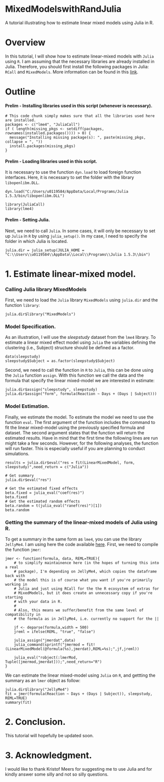 # MixedModelswithRandJulia
A tutorial illustrating how to estimate linear mixed models using Julia in R.

# Overview

In this tutorial, I will show how to estimate linear-mixed models with `Julia` using `R`. I am assuming that the necessary libraries are already installed in Julia. Therefore, you should first install the following packages in Julia: `RCall` and `MixedModels`. More information can be found in this [link](https://rpubs.com/dmbates/377897).

# Outline


#### Prelim - Installing libraries used in this script (whenever is necessary).

```{r, echo=TRUE, warning=TRUE, results="hide", message=FALSE}
# This code chunk simply makes sure that all the libraries used here are installed.
packages <- c("lme4", "JuliaCall")
if ( length(missing_pkgs <- setdiff(packages, rownames(installed.packages()))) > 0) {
  message("Installing missing package(s): ", paste(missing_pkgs, collapse = ", "))
  install.packages(missing_pkgs)
}
```

#### Prelim - Loading libraries used in this script.

It is necessary to use the function `dyn.load` to load foreign function interfaces. Here, it is necessary to set the folder with the library `libopenlibm.DLL`.

```{r, echo=TRUE, warning=TRUE, results="hide", message=FALSE}
dyn.load("C:/Users/u0119584/AppData/Local/Programs/Julia 1.5.3/bin/libopenlibm.DLL")

library(JuliaCall)
library(lme4)
```

#### Prelim - Setting Julia.

Next, we need to call `Julia`. In some cases, it will only be necessary to set up `Julia` in `R` by using `julia_setup()`. In my case, I need to specify the folder in which Julia is located.

```{r, echo=TRUE, warning=TRUE, results="hide", message=FALSE}
julia.dir = julia_setup(JULIA_HOME = "C:\\Users\\u0119584\\AppData\\Local\\Programs\\Julia 1.5.3\\bin")
```


# 1. Estimate linear-mixed model.

### Calling Julia library MixedModels

First, we need to load the `Julia` library `MixedModels` using `julia.dir` and the function `library`:

```{r, echo=TRUE, warning=FALSE, eval=TRUE}
julia.dir$library("MixedModels")
```

### Model Specification.

As an illustration, I will use the *sleepstudy* dataset from the `lme4` library. To estimate a linear mixed effect model using `Julia` the variables defining the clustering (i.e., Subject) structure should be defined as a factor. 

```{r, echo=TRUE, warning=FALSE, eval=TRUE}
data(sleepstudy)
sleepstudy$Subject = as.factor(sleepstudy$Subject)
```

Second, we need to call the function in `R` to `Julia`, this can be done using the `Julia` function `assign`. With this function we call the data and the formula that specify the linear mixed-model we are interested in estimate:  


```{r, echo=TRUE, warning=FALSE, eval=TRUE}
julia.dir$assign("sleepstudy", sleepstudy)
julia.dir$assign("form", formula(Reaction ~ Days + (Days | Subject)))
```

### Model Estimation.

Finally, we estimate the model. To estimate the model we need to use the function `eval`. The first argument of the function includes the command to fit the linear mixed-model using the previously specified formula and dataset. The second argument states that the function will return the estimated results. Have in mind that the first time the following lines are run might take a few seconds. However, for the following analyses, the function will run faster. This is especially useful if you are planning to conduct simulations. 

```{r, echo=TRUE, warning=FALSE, eval=TRUE}
results = julia.dir$eval("res = fit(LinearMixedModel, form, sleepstudy)",need_return = c("Julia"))

# Get summary 
julia.dir$eval("res")

# Get the estimated fixed effects
beta.fixed = julia_eval("coef(res)")
beta.fixed 
# Get the estimated random effects
beta.random = t(julia_eval("ranef(res)")[1])
beta.random
```
### Getting the summary of the linear-mixed models of Julia using R.

To get a summary in the same form as `lme4`, you can use the library `JellyMe4`. I am using here the code available [here](https://rdrr.io/github/palday/jlme/src/R/JellyMe4.R). First, we need to compile the function `jmer`:

```{r, echo=TRUE, warning=FALSE, eval=TRUE}
jmer <- function(formula, data, REML=TRUE){
    # to simplify maintainence here (in the hopes of turning this into a real
    # package), I'm depending on JellyMe4, which copies the dataframe back with
    # the model this is of course what you want if you're primarily working in
    # Julia and just using RCall for the the R ecosystem of extras for
    # MixedModels, but it does create an unnecessary copy if you're starting
    # with your data in R.
    #
    # Also, this means we suffer/benefit from the same level of compatibility in
    # the formula as in JellyMe4, i.e. currently no support for the ||

    jf <- deparse(formula,width = 500)
    jreml = ifelse(REML, "true", "false")

    julia_assign("jmerdat",data)
    julia_command(sprintf("jmermod = fit!(LinearMixedModel(@formula(%s),jmerdat),REML=%s);",jf,jreml))

    julia_eval("robject(:lmerMod, Tuple([jmermod,jmerdat]));",need_return="R")
}
```

We can estimate the linear mixed-model using `Julia` on `R`, and gettting the summary as an `lmer` object as follow:

```{r, echo=TRUE, warning=FALSE, eval=TRUE}
julia.dir$library("JellyMe4")
fit = jmer(formula(Reaction ~ Days + (Days | Subject)), sleepstudy, REML=TRUE)
summary(fit)
```

# 2. Conclusion.

This tutorial will hopefully be updated soon.

# 3. Acknowledgment.

I would like to thank Kristof Meers for suggesting me to use Julia and for kindly answer some silly and not so silly questions. 
